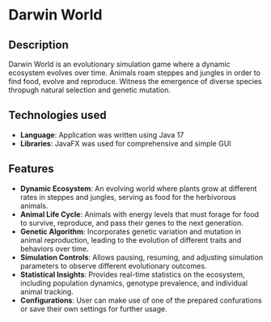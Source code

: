 # Darwin World
## Description
Darwin World is an evolutionary simulation game where a dynamic ecosystem evolves over time. Animals roam steppes and jungles in order to find food, evolve and reproduce. Witness the emergence of diverse species thropugh natural selection and genetic mutation.

## Technologies used
- **Language**: Application was written using Java 17
- **Libraries**: JavaFX was used for comprehensive and simple GUI

## Features
- **Dynamic Ecosystem**: An evolving world where plants grow at different rates in steppes and jungles, serving as food for the herbivorous animals.
- **Animal Life Cycle**: Animals with energy levels that must forage for food to survive, reproduce, and pass their genes to the next generation.
- **Genetic Algorithm**: Incorporates genetic variation and mutation in animal reproduction, leading to the evolution of different traits and behaviors over time.
- **Simulation Controls**: Allows pausing, resuming, and adjusting simulation parameters to observe different evolutionary outcomes.
- **Statistical Insights**: Provides real-time statistics on the ecosystem, including population dynamics, genotype prevalence, and individual animal tracking.
- **Configurations**: User can make use of one of the prepared confurations or save their own settings for further usage.

